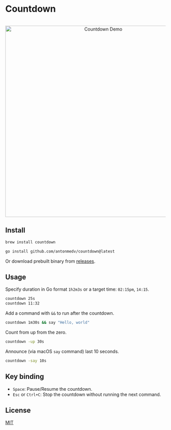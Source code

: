 # Countdown

<p align="center">
  <br>
  <img src="demo.gif" width="600" alt="Countdown Demo">
  <br>
</p>

## Install

```sh
brew install countdown
```

```sh
go install github.com/antonmedv/countdown@latest
```

Or download prebuilt binary from [releases](https://github.com/antonmedv/countdown/releases).

## Usage

Specify duration in Go format `1h2m3s` or a target time: `02:15pm`, `14:15`.

```sh
countdown 25s
countdown 11:32
```

Add a command with `&&` to run after the countdown.

```sh
countdown 1m30s && say "Hello, world"
```

Count from up from the zero.

```sh
countdown -up 30s
```

Announce (via macOS `say` command) last 10 seconds.

```sh
countdown -say 10s
```

## Key binding

- `Space`: Pause/Resume the countdown.
- `Esc` or `Ctrl+C`: Stop the countdown without running the next command.

## License

[MIT](LICENSE)
